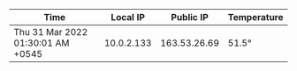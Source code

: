 | Time     | Local IP | Public IP | Temperature |
| ----------- | ----------- | ----------- | ----------- |
| Thu 31 Mar 2022 01:30:01 AM +0545      | 10.0.2.133     | 163.53.26.69  | 51.5° |
